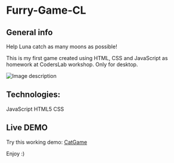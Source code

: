# Furry-Game-CL

## General info

Help Luna catch as many moons as possible! 

This is my first game created using HTML, CSS and JavaScript as homework at CodersLab workshop.
Only for desktop.

![Image description]('./images/moon.jpg')

## Technologies:

JavaScript
HTML5
CSS

## Live DEMO

Try this working demo: [CatGame](https://rso21.github.io/Cat-Game-CL/)

Enjoy :) 
